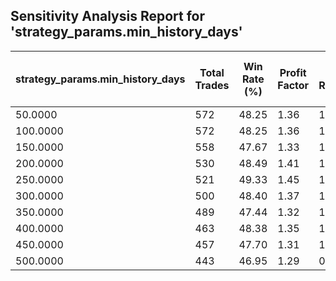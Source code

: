 ## Sensitivity Analysis Report for 'strategy_params.min_history_days'

| strategy_params.min_history_days | Total Trades | Win Rate (%) | Profit Factor | Avg Net Return (%) | Std Dev Return (%) |
|---|---|---|---|---|---|
| 50.0000 | 572 | 48.25 | 1.36 | 1.17 | 8.49 |
| 100.0000 | 572 | 48.25 | 1.36 | 1.17 | 8.49 |
| 150.0000 | 558 | 47.67 | 1.33 | 1.07 | 8.48 |
| 200.0000 | 530 | 48.49 | 1.41 | 1.29 | 8.40 |
| 250.0000 | 521 | 49.33 | 1.45 | 1.39 | 8.43 |
| 300.0000 | 500 | 48.40 | 1.37 | 1.18 | 8.41 |
| 350.0000 | 489 | 47.44 | 1.32 | 1.03 | 8.42 |
| 400.0000 | 463 | 48.38 | 1.35 | 1.13 | 8.45 |
| 450.0000 | 457 | 47.70 | 1.31 | 1.00 | 8.41 |
| 500.0000 | 443 | 46.95 | 1.29 | 0.95 | 8.48 |